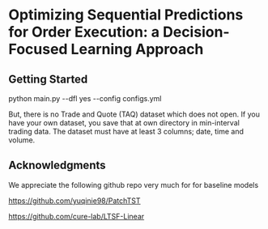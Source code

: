 # Optimizing Sequential Predictions for Order Execution: a Decision-Focused Learning Approach

## Getting Started

python main.py --dfl yes --config configs.yml

But, there is no Trade and Quote (TAQ) dataset which does not open. 
If you have your own dataset, you save that at own directory in min-interval trading data. The dataset must have at least 3 columns; date, time and volume.

## Acknowledgments
We appreciate the following github repo very much for for baseline models

https://github.com/yuqinie98/PatchTST 

https://github.com/cure-lab/LTSF-Linear

